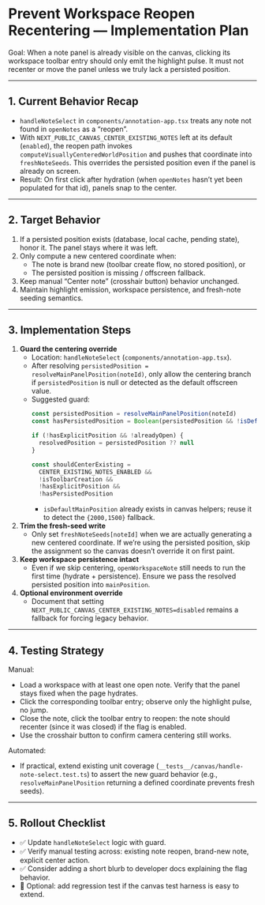 # Prevent Workspace Reopen Recentering — Implementation Plan

Goal: When a note panel is already visible on the canvas, clicking its workspace toolbar entry should only emit the highlight pulse. It must not recenter or move the panel unless we truly lack a persisted position.

---

## 1. Current Behavior Recap

- `handleNoteSelect` in `components/annotation-app.tsx` treats any note not found in `openNotes` as a “reopen”.
- With `NEXT_PUBLIC_CANVAS_CENTER_EXISTING_NOTES` left at its default (`enabled`), the reopen path invokes `computeVisuallyCenteredWorldPosition` and pushes that coordinate into `freshNoteSeeds`. This overrides the persisted position even if the panel is already on screen.
- Result: On first click after hydration (when `openNotes` hasn’t yet been populated for that id), panels snap to the center.

---

## 2. Target Behavior

1. If a persisted position exists (database, local cache, pending state), honor it. The panel stays where it was left.
2. Only compute a new centered coordinate when:
   - The note is brand new (toolbar create flow, no stored position), or
   - The persisted position is missing / offscreen fallback.
3. Keep manual “Center note” (crosshair button) behavior unchanged.
4. Maintain highlight emission, workspace persistence, and fresh-note seeding semantics.

---

## 3. Implementation Steps

1. **Guard the centering override**
   - Location: `handleNoteSelect` (`components/annotation-app.tsx`).
   - After resolving `persistedPosition = resolveMainPanelPosition(noteId)`, only allow the centering branch if `persistedPosition` is null or detected as the default offscreen value.
   - Suggested guard:
     ```ts
     const persistedPosition = resolveMainPanelPosition(noteId)
     const hasPersistedPosition = Boolean(persistedPosition && !isDefaultMainPosition(persistedPosition))

     if (!hasExplicitPosition && !alreadyOpen) {
       resolvedPosition = persistedPosition ?? null
     }

     const shouldCenterExisting =
       CENTER_EXISTING_NOTES_ENABLED &&
       !isToolbarCreation &&
       !hasExplicitPosition &&
       !hasPersistedPosition
     ```
     - `isDefaultMainPosition` already exists in canvas helpers; reuse it to detect the `{2000,1500}` fallback.
2. **Trim the fresh-seed write**
   - Only set `freshNoteSeeds[noteId]` when we are actually generating a new centered coordinate. If we’re using the persisted position, skip the assignment so the canvas doesn’t override it on first paint.
3. **Keep workspace persistence intact**
   - Even if we skip centering, `openWorkspaceNote` still needs to run the first time (hydrate + persistence). Ensure we pass the resolved persisted position into `mainPosition`.
4. **Optional environment override**
   - Document that setting `NEXT_PUBLIC_CANVAS_CENTER_EXISTING_NOTES=disabled` remains a fallback for forcing legacy behavior.

---

## 4. Testing Strategy

Manual:
- Load a workspace with at least one open note. Verify that the panel stays fixed when the page hydrates.
- Click the corresponding toolbar entry; observe only the highlight pulse, no jump.
- Close the note, click the toolbar entry to reopen: the note should recenter (since it was closed) if the flag is enabled.
- Use the crosshair button to confirm camera centering still works.

Automated:
- If practical, extend existing unit coverage (`__tests__/canvas/handle-note-select.test.ts`) to assert the new guard behavior (e.g., `resolveMainPanelPosition` returning a defined coordinate prevents fresh seeds).

---

## 5. Rollout Checklist

- ✅ Update `handleNoteSelect` logic with guard.
- ✅ Verify manual testing across: existing note reopen, brand-new note, explicit center action.
- ✅ Consider adding a short blurb to developer docs explaining the flag behavior.
- 🔄 Optional: add regression test if the canvas test harness is easy to extend.
